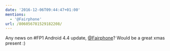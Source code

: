 ```yaml
---
date: '2016-12-06T09:44:47+01:00'
mentions:
  - '@Fairphone'
url: /806056781529182208/
---
```

Any news on #FP1 Android 4.4 update, [@Fairphone](https://twitter.com/@Fairphone)? Would be a great xmas present :)
